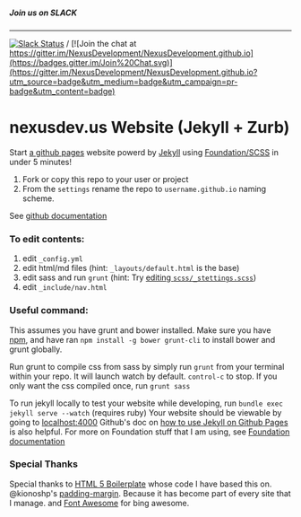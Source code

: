 ##### Join us on SLACK
------
[![Slack Status](http://slack.makerdao.com/badge.svg)](https:/slack.makerdao.com) / [![Join the chat at https://gitter.im/NexusDevelopment/NexusDevelopment.github.io](https://badges.gitter.im/Join%20Chat.svg)](https://gitter.im/NexusDevelopment/NexusDevelopment.github.io?utm_source=badge&utm_medium=badge&utm_campaign=pr-badge&utm_content=badge)

nexusdev.us Website (Jekyll + Zurb)
===========================

Start [a github pages](https://pages.github.com/) website powerd by [Jekyll](http://jekyllrb.com/docs/quickstart/) using [Foundation/SCSS](http://foundation.zurb.com/docs/sass.html) in under 5 minutes! 

1. Fork or copy this repo to your user or project
2. From the `settings` rename the repo to `username.github.io` naming scheme.

See [github documentation](https://help.github.com/articles/user-organization-and-project-pages/)


### To edit contents:
1. edit `_config.yml`
2. edit html/md files (hint: `_layouts/default.html` is the base)
3. edit sass and run `grunt` (hint: Try [editing `scss/_stettings.scss`](http://foundation.zurb.com/docs/using-sass.html))
4. edit `_include/nav.html` 


### Useful command:
This assumes you have grunt and bower installed. Make sure you have [npm](https://docs.npmjs.com/getting-started/installing-node), and have ran `npm install -g bower grunt-cli` to install bower and grunt globally.

Run grunt to compile css from sass by simply run `grunt` from your terminal within your repo. 
It will launch watch by default. <code>control-c</code> to stop. If you only want the css compiled once, run `grunt sass`

To run jekyll locally to test your website while developing, run  `bundle exec jekyll serve --watch` (requires ruby)
Your website should be viewable by going to [localhost:4000](http://localhost:4000/)
Github's doc on [how to use Jekyll on Github Pages](https://help.github.com/articles/using-jekyll-with-pages) is also helpful. 
For more on Foundation stuff that I am using, see [Foundation documentation](http://foundation.zurb.com/docs/sass.html)



### Special Thanks

Special thanks to <a href="https://github.com/h5bp/html5-boilerplate">HTML 5 Boilerplate</a> whose code I have based this on.
@kionoshp's <a href="https://github.com/kianoshp/SASS-CSS-Boilerplate">padding-margin</a>. Because it has become part of every site that I manage. 
and <a href="http://fortawesome.github.io/Font-Awesome/">Font Awesome</a> for bing awesome. 

